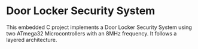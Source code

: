 # Door Locker Security System
 This embedded C project implements a Door Locker Security System using two ATmega32 Microcontrollers with an 8MHz frequency. It follows a layered architecture.
